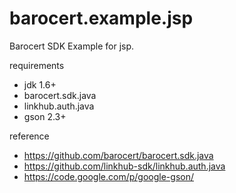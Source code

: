 barocert.example.jsp
=========================

Barocert SDK Example for jsp.

requirements
 * jdk 1.6+
 * barocert.sdk.java
 * linkhub.auth.java
 * gson 2.3+

reference
 * https://github.com/barocert/barocert.sdk.java
 * https://github.com/linkhub-sdk/linkhub.auth.java
 * https://code.google.com/p/google-gson/
